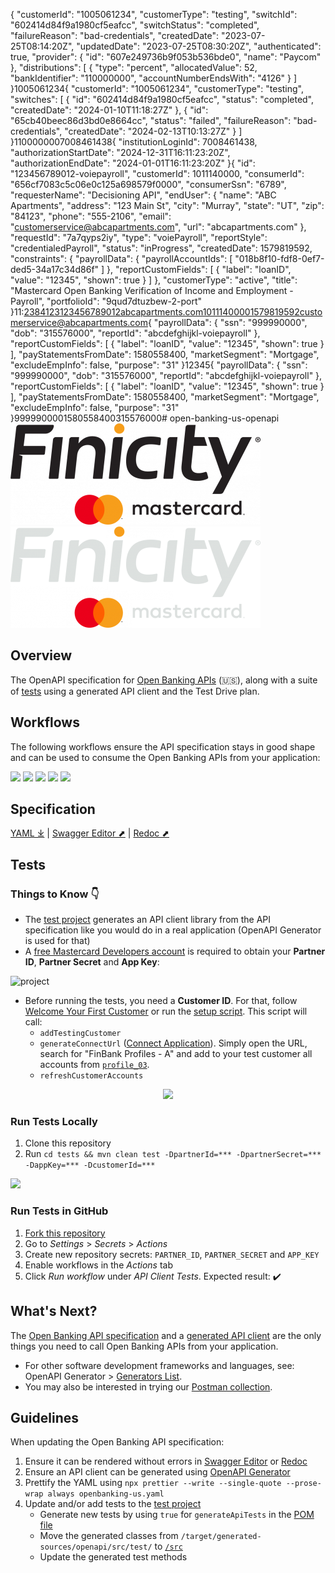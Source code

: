{
  "customerId": "1005061234",
  "customerType": "testing",
  "switchId": "602414d84f9a1980cf5eafcc",
  "switchStatus": "completed",
  "failureReason": "bad-credentials",
  "createdDate": "2023-07-25T08:14:20Z",
  "updatedDate": "2023-07-25T08:30:20Z",
  "authenticated": true,
  "provider": {
    "id": "607e249736b9f053b536bde0",
    "name": "Paycom"
  },
  "distributions": [
    {
      "type": "percent",
      "allocatedValue": 52,
      "bankIdentifier": "110000000",
      "accountNumberEndsWith": "4126"
    }
  ]
}1005061234{
  "customerId": "1005061234",
  "customerType": "testing",
  "switches": [
    {
      "id": "602414d84f9a1980cf5eafcc",
      "status": "completed",
      "createdDate": "2024-01-10T11:18:27Z"
    },
    {
      "id": "65cb40beec86d3bd0e8664cc",
      "status": "failed",
      "failureReason": "bad-credentials",
      "createdDate": "2024-02-13T10:13:27Z"
    }
  ]
}1100000007008461438{
  "institutionLoginId": 7008461438,
  "authorizationStartDate": "2024-12-31T16:11:23:20Z",
  "authorizationEndDate": "2024-01-01T16:11:23:20Z"
}{
  "id": "123456789012-voiepayroll",
  "customerId": 1011140000,
  "consumerId": "656cf7083c5c06e0c125a698579f0000",
  "consumerSsn": "6789",
  "requesterName": "Decisioning API",
  "endUser": {
    "name": "ABC Apartments",
    "address": "123 Main St",
    "city": "Murray",
    "state": "UT",
    "zip": "84123",
    "phone": "555-2106",
    "email": "customerservice@abcapartments.com",
    "url": "abcapartments.com"
  },
  "requestId": "7a7qyps2iy",
  "type": "voiePayroll",
  "reportStyle": "credentialedPayroll",
  "status": "inProgress",
  "createdDate": 1579819592,
  "constraints": {
    "payrollData": {
      "payrollAccountIds": [
        "018b8f10-fdf8-0ef7-ded5-34a17c34d86f"
      ]
    },
    "reportCustomFields": [
      {
        "label": "loanID",
        "value": "12345",
        "shown": true
      }
    ]
  },
  "customerType": "active",
  "title": "Mastercard Open Banking Verification of Income and Employment - Payroll",
  "portfolioId": "9qud7dtuzbew-2-port"
}11:2384123123456789012abcapartments.com10111400001579819592customerservice@abcapartments.com{
  "payrollData": {
    "ssn": "999990000",
    "dob": "315576000",
    "reportId": "abcdefghijkl-voiepayroll"
  },
  "reportCustomFields": [
    {
      "label": "loanID",
      "value": "12345",
      "shown": true
    }
  ],
  "payStatementsFromDate": 1580558400,
  "marketSegment": "Mortgage",
  "excludeEmpInfo": false,
  "purpose": "31"
}12345{
  "payrollData": {
    "ssn": "999990000",
    "dob": "315576000",
    "reportId": "abcdefghijkl-voiepayroll"
  },
  "reportCustomFields": [
    {
      "label": "loanID",
      "value": "12345",
      "shown": true
    }
  ],
  "payStatementsFromDate": 1580558400,
  "marketSegment": "Mortgage",
  "excludeEmpInfo": false,
  "purpose": "31"
}9999900001580558400315576000# open-banking-us-openapi
[![](./res/logo.png)](https://developer.mastercard.com/product/open-banking/#gh-light-mode-only)
[![](./res/logo-dark.png)](https://developer.mastercard.com/product/open-banking/#gh-dark-mode-only)

## Overview

The OpenAPI specification for [Open Banking APIs](https://developer.mastercard.com/open-banking-us/documentation) (🇺🇸), along with a suite of [tests](./tests/src/test/java/com/mastercard/openbanking/client/api) using a generated API client and the Test Drive plan.

## Workflows

The following workflows ensure the API specification stays in good shape and can be used to consume the Open Banking APIs from your application:

[![](https://github.com/Mastercard/open-banking-us-openapi/actions/workflows/prettier.yml/badge.svg)](https://github.com/Mastercard/open-banking-us-openapi/actions/workflows/prettier.yml)
[![](https://github.com/Mastercard/open-banking-us-openapi/actions/workflows/swagger-editor.yml/badge.svg)](https://github.com/Mastercard/open-banking-us-openapi/actions/workflows/swagger-editor.yml)
[![](https://github.com/Mastercard/open-banking-us-openapi/actions/workflows/redoc.yml/badge.svg)](https://github.com/Mastercard/open-banking-us-openapi/actions/workflows/redoc.yml)
[![](https://github.com/Mastercard/open-banking-us-openapi/actions/workflows/openapi-generator.yml/badge.svg)](https://github.com/Mastercard/open-banking-us-openapi/actions/workflows/openapi-generator.yml)
[![](https://github.com/Mastercard/open-banking-us-openapi/actions/workflows/tests.yml/badge.svg)](https://github.com/Mastercard/open-banking-us-openapi/actions/workflows/tests.yml)

## Specification
[YAML ⤓](./openbanking-us.yaml) | [Swagger Editor ⬈](https://editor.swagger.io/?url=https%3A%2F%2Fraw.githubusercontent.com%2FMastercard%2Fopen-banking-us-openapi%2Fmain%2Fopenbanking-us.yaml) | [Redoc ⬈](https://redocly.github.io/redoc/?url=https://raw.githubusercontent.com/Mastercard/open-banking-us-openapi/main/openbanking-us.yaml&nocors)

## Tests
### Things to Know :point_down:

* The [test project](./tests) generates an API client library from the API specification like you would do in a real application (OpenAPI Generator is used for that)
* A [free Mastercard Developers account](https://developer.mastercard.com/product/open-banking) is required to obtain your **Partner ID**, **Partner Secret** and **App Key**:

![project](https://github.com/Mastercard/open-banking-us-openapi/assets/147383171/46c787a3-142f-4843-8944-916a8d9e884e)

* Before running the tests, you need a **Customer ID**. For that, follow [Welcome Your First Customer](https://mstr.cd/3Z5de0Q) or run the [setup script](./bin/). This script will call:
  * `addTestingCustomer`
  * `generateConnectUrl` ([Connect Application](https://developer.mastercard.com/open-banking-us/documentation/connect/)). Simply open the URL, search for "FinBank Profiles - A" and add to your test customer all accounts from [`profile_03`](https://developer.mastercard.com/open-banking-us/documentation/test-the-apis/#bank-account-profiles).
  * `refreshCustomerAccounts`

<p align="center">
<img src="https://github.com/Mastercard/open-banking-us-openapi/assets/13854193/11235128-67d8-47a6-8b1b-c93e35e590da.gif" width="300px"/>
</p>


### Run Tests Locally

1. Clone this repository
2. Run `cd tests && mvn clean test -DpartnerId=*** -DpartnerSecret=*** -DappKey=*** -DcustomerId=***`

![](https://user-images.githubusercontent.com/3964455/194875163-af06b1a2-f2a2-44fe-a62e-73eb8fa78b35.gif)

### Run Tests in GitHub

1. [Fork this repository](https://github.com/Mastercard/open-banking-us-openapi/fork)
2. Go to _Settings_ > _Secrets_ > _Actions_
3. Create new repository secrets: `PARTNER_ID`, `PARTNER_SECRET` and `APP_KEY`
4. Enable workflows in the _Actions_ tab
5. Click _Run workflow_ under _API Client Tests_. Expected result: :heavy_check_mark:

## What's Next?

The [Open Banking API specification](./openbanking-us.yaml) and a [generated API client](./tests) are the only things you need to call Open Banking APIs from your application. 

* For other software development frameworks and languages, see: OpenAPI Generator > [Generators List](https://openapi-generator.tech/docs/generators).
* You may also be interested in trying our [Postman collection](https://github.com/Mastercard/open-banking-us-postman).

## Guidelines

When updating the Open Banking API specification:
1. Ensure it can be rendered without errors in [Swagger Editor](https://editor.swagger.io/?url=https%3A%2F%2Fraw.githubusercontent.com%2FMastercard%2Fopen-banking-us-openapi%2Fmain%2Fopenbanking-us.yaml) or [Redoc](https://redocly.github.io/redoc/?url=https://raw.githubusercontent.com/Mastercard/open-banking-us-openapi/main/openbanking-us.yaml&nocors)
2. Ensure an API client can be generated using [OpenAPI Generator](https://openapi-generator.tech/)
3. Prettify the YAML using `npx prettier --write --single-quote --prose-wrap always openbanking-us.yaml`
4. Update and/or add tests to the [test project](./tests)
   * Generate new tests by using `true` for `generateApiTests` in the [POM file](./tests/pom.xml)
   * Move the generated classes from `/target/generated-sources/openapi/src/test/` to [`/src`](./tests/src/test/java/com/mastercard/openbanking/client/api)
   * Update the generated test methods
